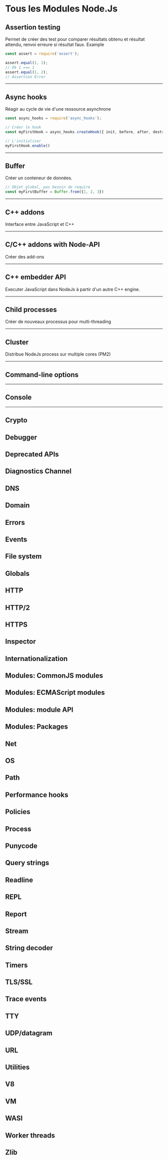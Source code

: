 # Tous les Modules Node.Js

## Assertion testing
Permet de créer des test pour comparer résultats obtenu et résultat attendu, renvoi erreure si résultat faux.
Example 
```js
const assert = require('assert');

assert.equal(1, 1);
// Ok 1 === 1
assert.equal(1, 2);
// Assertion Error
```
***
## Async hooks
Réagir au cycle de vie d'une ressource asynchrone
```js
const async_hooks = require('async_hooks');

// Créer le hook
const myFirstHook = async_hooks.createHook({ init, before, after, destroy, promiseResolve })

// L'initialiser
myFirstHook.enable()

```
***
## Buffer
Créer un conteneur de données.
```js
// Objet global, pas besoin de require
const myFirstBuffer = Buffer.from({1, 2, 3})

```
***
## C++ addons
Interface entre JavaScript et C++
***

## C/C++ addons with Node-API
Créer des add-ons
***

## C++ embedder API
Executer JavaScript dans NodeJs à partir d'un autre C++ engine.

***
## Child processes
Créer de nouveaux processus pour multi-threading

***
## Cluster
Distribue NodeJs process sur multiple cores (PM2)
***
## Command-line options

***
## Console

***
## Crypto
## Debugger
## Deprecated APIs
## Diagnostics Channel
## DNS
## Domain
## Errors
## Events
## File system
## Globals
## HTTP
## HTTP/2
## HTTPS
## Inspector
## Internationalization
## Modules: CommonJS modules
## Modules: ECMAScript modules
## Modules: module API
## Modules: Packages
## Net
## OS
## Path
## Performance hooks
## Policies
## Process
## Punycode
## Query strings
## Readline
## REPL
## Report
## Stream
## String decoder
## Timers
## TLS/SSL
## Trace events
## TTY
## UDP/datagram
## URL
## Utilities
## V8
## VM
## WASI
## Worker threads
## Zlib
